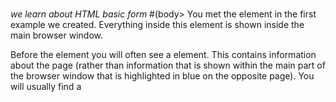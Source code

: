 #

*we learn about HTML basic form*
#(body>
You met the <body> element
in the first example we created.
Everything inside this element is
shown inside the main browser
window.
<head>
Before the <body> element you
will often see a <head> element.
This contains information
about the page (rather than
information that is shown within
the main part of the browser
window that is highlighted in
blue on the opposite page).
You will usually find a <title>
element inside the <head>
element.
<title>
The contents of the <title>
element are either shown in the
top of the browser, above where
you usually type in the URL of
the page you want to visit, or
on the tab for that page (if your
browser uses tabs to allow you
to view multiple pages at the
same time)
#and learnt about markup lang
**like**<
>
&
"
¢
£
¥
¤
©
®
™
‘
'
“
”
×
÷
Less-than sign
&lt;
&#60;
Greater-than sign
&gt;
&amp;
Ampersand
&amp;
&#38;
Quotation mark
&quot;
&#34;
Cent sign
&cent;
&#162;
Pound sign
&pound;
&#163;
Yen sign
&yen;
&#165;
Euro sign
&euro;
&#8364;
Copyright symbol
&copy;
&#169;
#and more about process and design
**like**
#SIZE
Larger elements will grab users'
attention first. For this reason it
is a good idea to make headings
and key points relatively large.
#COLOR
Foreground and background
color can draw attention to key
messages. Brighter sections tend
to draw users' attention first.
#Style
An element may be the same
size and color as surrounding
content but have a different style
applied to it to make it stand out.
